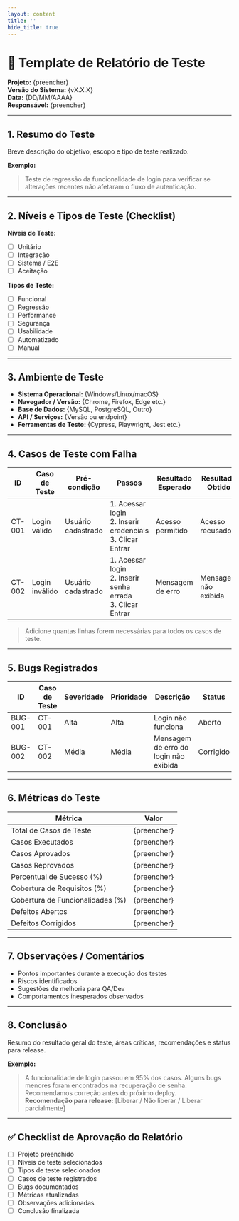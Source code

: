 ```yaml
---
layout: content
title: ''
hide_title: true
---
```



# 🧪 Template de Relatório de Teste

**Projeto:** {preencher}  
**Versão do Sistema:** {vX.X.X}  
**Data:** {DD/MM/AAAA}  
**Responsável:** {preencher}  

---

## 1. Resumo do Teste
Breve descrição do objetivo, escopo e tipo de teste realizado.  

**Exemplo:**  
> Teste de regressão da funcionalidade de login para verificar se alterações recentes não afetaram o fluxo de autenticação.

---

## 2. Níveis e Tipos de Teste (Checklist)

**Níveis de Teste:**  
- [ ] Unitário  
- [ ] Integração  
- [ ] Sistema / E2E  
- [ ] Aceitação  

**Tipos de Teste:**  
- [ ] Funcional  
- [ ] Regressão  
- [ ] Performance  
- [ ] Segurança  
- [ ] Usabilidade  
- [ ] Automatizado  
- [ ] Manual  

---

## 3. Ambiente de Teste
- **Sistema Operacional:** {Windows/Linux/macOS}  
- **Navegador / Versão:** {Chrome, Firefox, Edge etc.}  
- **Base de Dados:** {MySQL, PostgreSQL, Outro}  
- **API / Serviços:** {Versão ou endpoint}  
- **Ferramentas de Teste:** {Cypress, Playwright, Jest etc.}  

---

## 4. Casos de Teste com Falha

| ID | Caso de Teste | Pré-condição | Passos | Resultado Esperado | Resultado Obtido | Status | Responsável | Data |
|----|---------------|--------------|--------|------------------|-----------------|--------|-------------|------|
| CT-001 | Login válido | Usuário cadastrado | 1. Acessar login <br> 2. Inserir credenciais <br> 3. Clicar Entrar | Acesso permitido | Acesso recusado | ⛔ Falhou | QA Team | {preencher} |
| CT-002 | Login inválido | Usuário cadastrado | 1. Acessar login <br> 2. Inserir senha errada <br> 3. Clicar Entrar | Mensagem de erro | Mensagem não exibida | ⛔ Falhou | QA Team | {preencher} |

> Adicione quantas linhas forem necessárias para todos os casos de teste.

---

## 5. Bugs Registrados

| ID | Caso de Teste | Severidade | Prioridade | Descrição | Status | Responsável | Data |
|----|---------------|------------|------------|-----------|--------|-------------|------|
| BUG-001 | CT-001 | Alta | Alta | Login não funciona | Aberto | QA Team | {preencher} |
| BUG-002 | CT-002 | Média | Média | Mensagem de erro do login não exibida | Corrigido | QA Team | {preencher} |

---

## 6. Métricas do Teste

| Métrica                      | Valor |
|-------------------------------|-------|
| Total de Casos de Teste       | {preencher} |
| Casos Executados              | {preencher} |
| Casos Aprovados               | {preencher} |
| Casos Reprovados              | {preencher} |
| Percentual de Sucesso (%)     | {preencher} |
| Cobertura de Requisitos (%)   | {preencher} |
| Cobertura de Funcionalidades (%) | {preencher} |
| Defeitos Abertos              | {preencher} |
| Defeitos Corrigidos           | {preencher} |

---

## 7. Observações / Comentários
- Pontos importantes durante a execução dos testes  
- Riscos identificados  
- Sugestões de melhoria para QA/Dev  
- Comportamentos inesperados observados  

---

## 8. Conclusão
Resumo do resultado geral do teste, áreas críticas, recomendações e status para release.  

**Exemplo:**  
> A funcionalidade de login passou em 95% dos casos. Alguns bugs menores foram encontrados na recuperação de senha. Recomendamos correção antes do próximo deploy.  
> **Recomendação para release:** [Liberar / Não liberar / Liberar parcialmente]  

---

## ✅ Checklist de Aprovação do Relatório
- [ ] Projeto preenchido  
- [ ] Níveis de teste selecionados  
- [ ] Tipos de teste selecionados  
- [ ] Casos de teste registrados  
- [ ] Bugs documentados  
- [ ] Métricas atualizadas  
- [ ] Observações adicionadas  
- [ ] Conclusão finalizada
